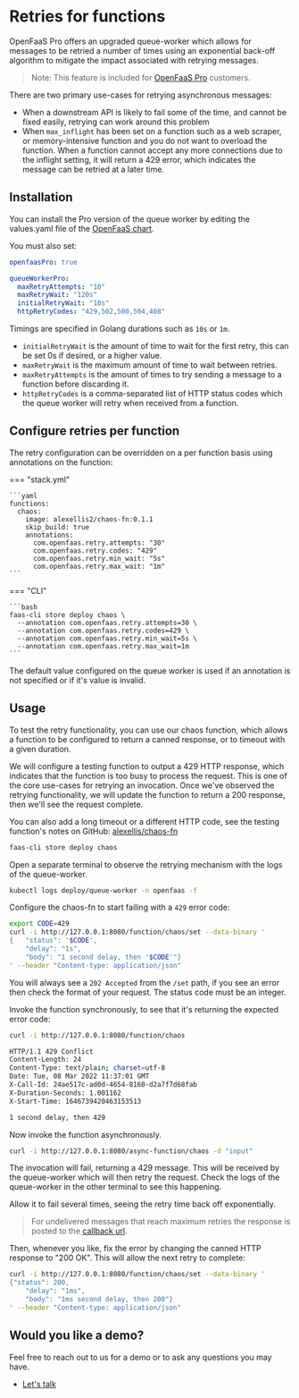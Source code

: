 # Retries for functions

OpenFaaS Pro offers an upgraded queue-worker which allows for messages to be retried a number of times using an exponential back-off algorithm to mitigate the impact associated with retrying messages.

> Note: This feature is included for [OpenFaaS Pro](https://openfaas.com/support/) customers.

There are two primary use-cases for retrying asynchronous messages:

* When a downstream API is likely to fail some of the time, and cannot be fixed easily, retrying can work around this problem
* When `max_inflight` has been set on a function such as a web scraper, or memory-intensive function and you do not want to overload the function. When a function cannot accept any more connections due to the inflight setting, it will return a 429 error, which indicates the message can be retried at a later time.

## Installation

You can install the Pro version of the queue worker by editing the values.yaml file of the [OpenFaaS chart](https://github.com/openfaas/faas-netes/tree/master/chart/openfaas).

You must also set:

```yaml
openfaasPro: true

queueWorkerPro:
  maxRetryAttempts: "10"
  maxRetryWait: "120s"
  initialRetryWait: "10s"
  httpRetryCodes: "429,502,500,504,408"
```

Timings are specified in Golang durations such as `10s` or `1m`.

* `initialRetryWait` is the amount of time to wait for the first retry, this can be set 0s if desired, or a higher value.
* `maxRetryWait` is the maximum amount of time to wait between retries.
* `maxRetryAttempts` is the amount of times to try sending a message to a function before discarding it.
* `httpRetryCodes` is a comma-separated list of HTTP status codes which the queue worker will retry when received from a function.

## Configure retries per function

The retry configuration can be overridden on a per function basis using annotations on the function:

=== "stack.yml"

    ```yaml
    functions:
      chaos:
        image: alexellis2/chaos-fn:0.1.1
        skip_build: true
        annotations:
          com.openfaas.retry.attempts: "30"
          com.openfaas.retry.codes: "429"
          com.openfaas.retry.min_wait: "5s"
          com.openfaas.retry.max_wait: "1m"
    ```

=== "CLI"

    ```bash
    faas-cli store deploy chaos \
      --annotation com.openfaas.retry.attempts=30 \
      --annotation com.openfaas.retry.codes=429 \
      --annotation com.openfaas.retry.min_wait=5s \
      --annotation com.openfaas.retry.max_wait=1m
    ```

The default value configured on the queue worker is used if an annotation is not specified or if it's value is invalid.

## Usage

To test the retry functionality, you can use our chaos function, which allows a function to be configured to return a canned response, or to timeout with a given duration.

We will configure a testing function to output a 429 HTTP response, which indicates that the function is too busy to process the request. This is one of the core use-cases for retrying an invocation. Once we've observed the retrying functionality, we will update the function to return a 200 response, then we'll see the request complete.

You can also add a long timeout or a different HTTP code, see the testing function's notes on GitHub: [alexellis/chaos-fn](https://github.com/alexellis/chaos-fn)

```bash
faas-cli store deploy chaos
```

Open a separate terminal to observe the retrying mechanism with the logs of the queue-worker.

```bash
kubectl logs deploy/queue-worker -n openfaas -f
```

Configure the chaos-fn to start failing with a `429` error code:

```bash
export CODE=429
curl -i http://127.0.0.1:8080/function/chaos/set --data-binary '
{	"status": '$CODE',
	"delay": "1s",
    "body": "1 second delay, then '$CODE'"}
' --header "Content-type: application/json"
```

You will always see a `202 Accepted` from the `/set` path, if you see an error then check the format of your request. The status code must be an integer.

Invoke the function synchronously, to see that it's returning the expected error code:

```bash
curl -i http://127.0.0.1:8080/function/chaos

HTTP/1.1 429 Conflict
Content-Length: 24
Content-Type: text/plain; charset=utf-8
Date: Tue, 08 Mar 2022 11:37:01 GMT
X-Call-Id: 24ae517c-ad0d-4654-8160-d2a7f7d68fab
X-Duration-Seconds: 1.001162
X-Start-Time: 1646739420463153513

1 second delay, then 429
```

Now invoke the function asynchronously.

```bash
curl -i http://127.0.0.1:8080/async-function/chaos -d "input"
```

The invocation will fail, returning a 429 message. This will be received by the queue-worker which will then retry the request. Check the logs of the queue-worker in the other terminal to see this happening.

Allow it to fail several times, seeing the retry time back off exponentially.

> For undelivered messages that reach maximum retries the response is posted to the [callback url](https://docs.openfaas.com/reference/async/#how-it-works). 

Then, whenever you like, fix the error by changing the canned HTTP response to "200 OK". This will allow the next retry to complete:

```bash
curl -i http://127.0.0.1:8080/function/chaos/set --data-binary '
{"status": 200,
	"delay": "1ms",
    "body": "1ms second delay, then 200"}
' --header "Content-type: application/json"
```

## Would you like a demo?

Feel free to reach out to us for a demo or to ask any questions you may have.

* [Let's talk](https://openfaas.com/support/)
